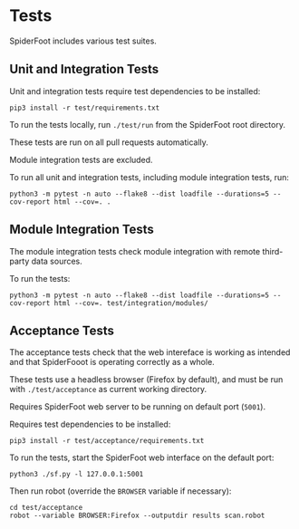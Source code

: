 # Tests

SpiderFoot includes various test suites.


## Unit and Integration Tests

Unit and integration tests require test dependencies to be installed:

```
pip3 install -r test/requirements.txt
```

To run the tests locally, run `./test/run` from the SpiderFoot root directory.

These tests are run on all pull requests automatically.

Module integration tests are excluded.

To run all unit and integration tests, including module integration tests, run:

```
python3 -m pytest -n auto --flake8 --dist loadfile --durations=5 --cov-report html --cov=. .
```


## Module Integration Tests

The module integration tests check module integration with remote third-party data sources.

To run the tests:

```
python3 -m pytest -n auto --flake8 --dist loadfile --durations=5 --cov-report html --cov=. test/integration/modules/
```


## Acceptance Tests

The acceptance tests check that the web intereface is working as
intended and that SpiderFooot is operating correctly as a whole.

These tests use a headless browser (Firefox by default), and
must be run with `./test/acceptance` as current working directory.

Requires SpiderFoot web server to be running on default port (`5001`).

Requires test dependencies to be installed:

```
pip3 install -r test/acceptance/requirements.txt
```

To run the tests, start the SpiderFoot web interface on the default port:

```
python3 ./sf.py -l 127.0.0.1:5001
```

Then run robot (override the `BROWSER` variable if necessary):

```
cd test/acceptance
robot --variable BROWSER:Firefox --outputdir results scan.robot
```
